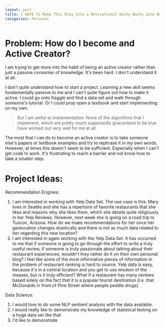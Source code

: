 ```yaml
---
layout: post
title: I HATE To Make This Blog into a Motivational Wishy Washy Zone But... 
categories: Personal
---
```


# Problem: How do I become and Active Creator? 

I am trying to get more into the habit of being an active creator rather than just a passive consumer of knowledge. It's been hard. I don't understand it at all. 

I don't quite understand how to start a project. Learning a new skill seems fundamentally passive to me and I can't quite figure out how to make it active. I could go onto Kaggle and find a data set and walk through someone's tutorial. Or I could prop open a textbook and start implementing on my own. 

> But I am awful at implementation. None of the algorithms that I implement, which are pretty much supposedly guaranteed to be true have worked out very well for me at all. 

The most that I can do to become an active creator is to take someone else's papers or textbook examples and try to rephrase it in my own words. However, at times this doesn't seem to be sufficient. Especially when I can't get code to work. It's frustrating to reach a barrier and not know how to take a smaller step. 

# Project Ideas: 

Recommendation Engines: 
1. I am interested in working with Yelp Data Set. The use case is this: Mary lives in Seattle and she has a repertoire of favorite restaurants that she likes and reasons why she likes them, which she details quite religiously in her Yelp Reviews. However, next week she is going on a road trip to Tuscon, Arizona. How do we make recommendations for her once her geolocation changes drastically and there is not as much data related to her regarding this new location? 
2. I am interested in again working with the Yelp Data Set. It has occurred to me that if someone is going to go through the effort to write a truly useful review, if someone is truly passionate about talking about their restaurant experiences, wouldn't they rather do it on their own personal blog? I feel like some of the most informative pieces of information in the problem of restaurant ranking is hard to source. Yelp data is easy, because it's in a central location and you get to use wisdom of the masses, but is it truly efficient? What if a restaurant has many reviews based solely on the fact that it is a popular tourist destination (i.e. that McDonalds in front of Pine Street where people peddle drugs)

Data Science: 
1. I would love to do some NLP sentient analysis with the data available. 
2. I would really like to demonstrate my knowledge of statistical testing on a huge data set like that
3. I'd like to demonstrate
